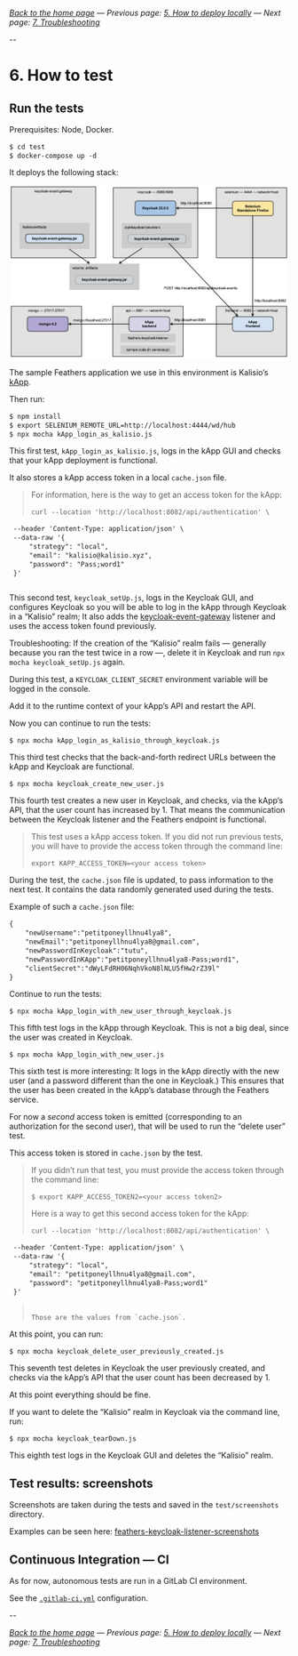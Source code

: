 
_[Back to the home page](../README.md)
— Previous page: [5. How to deploy locally](Deploy.md)
— Next page: [7. Troubleshooting](Troubleshooting.md)_


--

# 6. How to test



## Run the tests

Prerequisites: Node, Docker.

```shell
$ cd test
$ docker-compose up -d
```


It deploys the following stack:

![Diagram](diagrams/png/feathers_keycloak_listener_test.png)

The sample Feathers
application we use in this environment
is 
Kalisio’s [kApp](https://kalisio.github.io/kApp/).


Then run:

```shell
$ npm install
$ export SELENIUM_REMOTE_URL=http://localhost:4444/wd/hub
$ npx mocha kApp_login_as_kalisio.js
```

This first test, `kApp_login_as_kalisio.js`,
logs in the kApp GUI and
checks that your kApp deployment is functional.

It also stores a kApp access token
in a local `cache.json` file.


> For information, here is the way to get an access token for the kApp:
> 
> ````
> curl --location 'http://localhost:8082/api/authentication' \
     --header 'Content-Type: application/json' \
     --data-raw '{
         "strategy": "local",
         "email": "kalisio@kalisio.xyz",
         "password": "Pass;word1"
     }'
> ````

This second test, `keycloak_setUp.js`, 
logs in the Keycloak GUI, and
configures
Keycloak so you will be able to
log in the kApp through Keycloak
in a “Kalisio” realm;
It also adds the
[keycloak-event-gateway](https://github.com/kalisio/keycloak-event-gateway) listener
and uses the access token found previously.

Troubleshooting: If the creation of the
“Kalisio” realm fails — generally because you ran
the test twice in a row —, delete it in Keycloak
and run `npx mocha keycloak_setUp.js` again.

During this test, 
a `KEYCLOAK_CLIENT_SECRET` environment
variable will
be logged in the console.

Add it to the runtime context of your kApp’s
API and
restart the API.

Now you can continue to run the tests:

````
$ npx mocha kApp_login_as_kalisio_through_keycloak.js
````

This third test checks that the 
back-and-forth redirect URLs between the kApp
and Keycloak are functional.

````
$ npx mocha keycloak_create_new_user.js
````

This fourth test creates a new user in Keycloak,
and checks, via the kApp‘s API, that the user count
has increased by 1. That means the communication
between the Keycloak listener and the Feathers
endpoint is functional.

> This test uses a kApp access token. If you
> did not run previous tests, you will have to
> provide the access token through the command line:
> 
> ```
> export KAPP_ACCESS_TOKEN=<your access token>
> ```



During the test,
the `cache.json` file is updated, to pass
information to the next test. It contains
the data randomly generated used during the tests.

Example of such a `cache.json` file:

````
{
    "newUsername":"petitponeyllhnu4lya8",
    "newEmail":"petitponeyllhnu4lya8@gmail.com",
    "newPasswordInKeycloak":"tutu",
    "newPasswordInKApp":"petitponeyllhnu4lya8-Pass;word1",
    "clientSecret":"dWyLFdRH06NqhVkoN8lNLU5fHw2rZ39l"
}
````

Continue to run the tests:

````
$ npx mocha kApp_login_with_new_user_through_keycloak.js
````

This fifth test logs in the kApp through Keycloak.
This is not a big deal, since the user was created
in Keycloak.


````
$ npx mocha kApp_login_with_new_user.js
````

This sixth test is more interesting: It logs
in the kApp directly with the new user (and a
password different than the one in Keycloak.)
This ensures that the user has been created in
the kApp’s database through the Feathers service.


For now a _second_ access token 
is emitted (corresponding to an authorization
for the second user), that
will be used to run the “delete user” test.

This access token is stored in `cache.json`
by the test.

> If you didn’t run that test, you must provide
> the access token through the command line:
> 
> ```
> $ export KAPP_ACCESS_TOKEN2=<your access token2>
> ```
>
> Here is a way to get this second access token for the kApp:
> 
> ````
> curl --location 'http://localhost:8082/api/authentication' \
     --header 'Content-Type: application/json' \
     --data-raw '{
         "strategy": "local",
         "email": "petitponeyllhnu4lya8@gmail.com",
         "password": "petitponeyllhnu4lya8-Pass;word1"
     }'
> ````
> 
> Those are the values from `cache.json`.

At this point, you can run:

````
$ npx mocha keycloak_delete_user_previously_created.js
````

This seventh test deletes in Keycloak
the user previously created, and checks via
the kApp’s API that the user count has been
decreased by 1.



At this point everything should be fine.

If you want to delete the “Kalisio” realm 
in Keycloak via the command line, run:

````
$ npx mocha keycloak_tearDown.js
````

This eighth test logs in the Keycloak GUI
and deletes the “Kalisio” realm.




## Test results: screenshots

Screenshots are taken during the tests
and saved in the `test/screenshots`
directory.

Examples can be seen here:
[feathers-keycloak-listener-screenshots](https://gitlab.com/avcompris/kalisio/feathers-keycloak-listener-screenshots/)


## Continuous Integration — CI

As for now, autonomous
tests are run in a GitLab CI
environment.

See the [`.gitlab-ci.yml`](../.gitlab-ci.yml) configuration.





-- 

_[Back to the home page](../README.md)
— Previous page: [5. How to deploy locally](Deploy.md)
— Next page: [7. Troubleshooting](Troubleshooting.md)_


